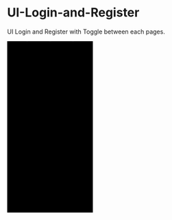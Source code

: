 # UI-Login-and-Register
 UI Login and Register with Toggle between each pages.
 
  <img src="UILoginRegister.gif?raw=true" width="200px">
